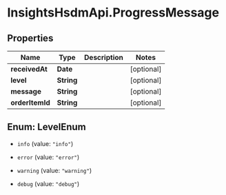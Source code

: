 # InsightsHsdmApi.ProgressMessage

## Properties
Name | Type | Description | Notes
------------ | ------------- | ------------- | -------------
**receivedAt** | **Date** |  | [optional] 
**level** | **String** |  | [optional] 
**message** | **String** |  | [optional] 
**orderItemId** | **String** |  | [optional] 


<a name="LevelEnum"></a>
## Enum: LevelEnum


* `info` (value: `"info"`)

* `error` (value: `"error"`)

* `warning` (value: `"warning"`)

* `debug` (value: `"debug"`)




